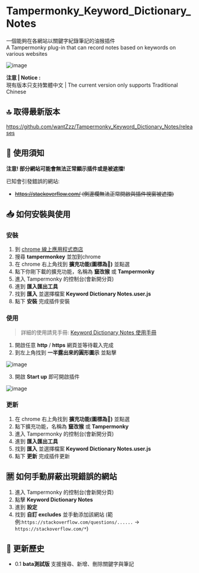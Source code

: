 # Tampermonky_Keyword_Dictionary_Notes
一個能夠在各網站以關鍵字紀錄筆記的油猴插件 \
A Tampermonky plug-in that can record notes based on keywords on various websites

![image](https://github.com/wantZzz/Tampermonky_Keyword_Dictionary_Notes/blob/main/github_sidepicture.png)

**注意 | Notice :** \
現有版本只支持繁體中文 | The current version only supports Traditional Chinese

## 🔝 取得最新版本

https://github.com/wantZzz/Tampermonky_Keyword_Dictionary_Notes/releases

## 📖 使用須知

**注意! 部分網站可能會無法正常顯示插件或是被遮擋!**

已知會引發錯誤的網站:
- ~~https://stackoverflow.com/ (側邊欄無法正常開啟與插件視窗被遮擋)~~

## 📥 如何安裝與使用

### 安裝
1. 到 [chrome 線上應用程式商店](https://chrome.google.com/webstore/category/extensions) 
2. 搜尋 **tampermonkey** 並加到chrome
3. 在 chrome 右上角找到 **擴充功能(圖標為🧩)** 並點選
4. 點下你剛下載的擴充功能，名稱為 **竄改猴** 或 **Tampermonky**
5. 進入 Tampermonky 的控制台(會新開分頁)
6. 進到 **匯入匯出工具**
7. 找到 **匯入** 並選擇檔案 **Keyword Dictionary Notes.user.js**
8. 點下 **安裝** 完成插件安裝

### 使用

> 詳細的使用請見手冊: [Keyword Dictionary Notes 使用手冊](https://github.com/wantZzz/Tampermonky_Keyword_Dictionary_Notes/blob/main/Keyword_Dictionary_Notes_manual.md)

1. 開啟任意 **http** / **https** 網頁並等待載入完成
2. 到左上角找到 **一半露出來的圓形圖示** 並點擊

![image](https://github.com/wantZzz/Tampermonky_Keyword_Dictionary_Notes/blob/main/using_clip1.png)

3. 開啟 **Start up** 即可開啟插件

![image](https://github.com/wantZzz/Tampermonky_Keyword_Dictionary_Notes/blob/main/using_clip2.png)

### 更新
1. 在 chrome 右上角找到 **擴充功能(圖標為🧩)** 並點選
2. 點下擴充功能，名稱為 **竄改猴** 或 **Tampermonky**
3. 進入 Tampermonky 的控制台(會新開分頁)
4. 進到 **匯入匯出工具**
7. 找到 **匯入** 並選擇檔案 **Keyword Dictionary Notes.user.js**
8. 點下 **更新** 完成插件更新

## 🈲 如何手動屏蔽出現錯誤的網站

1. 進入 Tampermonky 的控制台(會新開分頁)
6. 點擊 **Keyword Dictionary Notes**
7. 進到 **設定**
8. 找到 **自訂 excludes** 並手動添加該網站
(範例:`https://stackoverflow.com/questions/......` -> `https://stackoverflow.com/*`)

## 📰 更新歷史

- 0.1 **bata測試版** 支援搜尋、新增、刪除關鍵字與筆記
